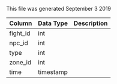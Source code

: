 This file was generated September 3 2019

| Column   | Data Type | Description |
| -------- | --------- | ----------- |
| fight_id | int       |             |
| npc_id   | int       |             |
| type     | int       |             |
| zone_id  | int       |             |
| time     | timestamp |             |